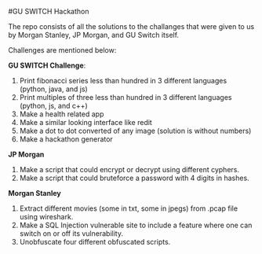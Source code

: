 #GU SWITCH Hackathon

The repo consists of all the solutions to the challanges that were given to us by Morgan Stanley, JP Morgan, and GU Switch itself.

Challenges are mentioned below:

**GU SWITCH Challenge**:
1) Print fibonacci series less than hundred in 3 different languages (python, java, and js)
2) Print multiples of three less than hundred in 3 different languages (python, js, and c++)
3) Make a health related app
4) Make a similar looking interface like redit
5) Make a dot to dot converted of any image (solution is without numbers)
6) Make a hackathon generator

**JP Morgan**
1) Make a script that could encrypt or decrypt using different cyphers.
2) Make a script that could bruteforce a password with 4 digits in hashes.

**Morgan Stanley**
1) Extract different movies (some in txt, some in jpegs) from .pcap file using wireshark.
2) Make a SQL Injection vulnerable site to include a feature where one can switch on or off its vulnerability.
3) Unobfuscate four different obfuscated scripts.

